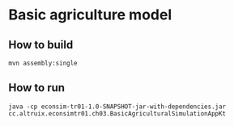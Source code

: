 Basic agriculture model
=======================
How to build
------------
`mvn assembly:single`

How to run
----------
`java -cp econsim-tr01-1.0-SNAPSHOT-jar-with-dependencies.jar cc.altruix.econsimtr01.ch03.BasicAgriculturalSimulationAppKt`